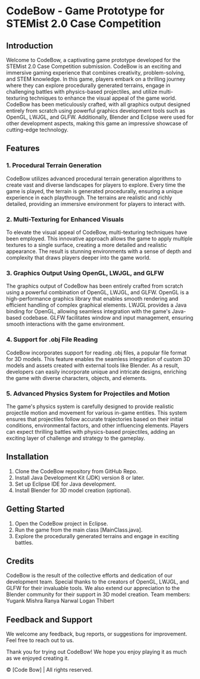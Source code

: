 # CodeBow - Game Prototype for STEMist 2.0 Case Competition

## Introduction
Welcome to CodeBow, a captivating game prototype developed for the STEMist 2.0 Case Competition submission. CodeBow is an exciting and immersive gaming experience that combines creativity, problem-solving, and STEM knowledge. In this game, players embark on a thrilling journey where they can explore procedurally generated terrains, engage in challenging battles with physics-based projectiles, and utilize multi-texturing techniques to enhance the visual appeal of the game world. CodeBow has been meticulously crafted, with all graphics output designed entirely from scratch using powerful graphics development tools such as OpenGL, LWJGL, and GLFW. Additionally, Blender and Eclipse were used for other development aspects, making this game an impressive showcase of cutting-edge technology.

## Features
### 1. Procedural Terrain Generation
CodeBow utilizes advanced procedural terrain generation algorithms to create vast and diverse landscapes for players to explore. Every time the game is played, the terrain is generated procedurally, ensuring a unique experience in each playthrough. The terrains are realistic and richly detailed, providing an immersive environment for players to interact with.

### 2. Multi-Texturing for Enhanced Visuals
To elevate the visual appeal of CodeBow, multi-texturing techniques have been employed. This innovative approach allows the game to apply multiple textures to a single surface, creating a more detailed and realistic appearance. The result is stunning environments with a sense of depth and complexity that draws players deeper into the game world.

### 3. Graphics Output Using OpenGL, LWJGL, and GLFW
The graphics output of CodeBow has been entirely crafted from scratch using a powerful combination of OpenGL, LWJGL, and GLFW. OpenGL is a high-performance graphics library that enables smooth rendering and efficient handling of complex graphical elements. LWJGL provides a Java binding for OpenGL, allowing seamless integration with the game's Java-based codebase. GLFW facilitates window and input management, ensuring smooth interactions with the game environment.

### 4. Support for .obj File Reading
CodeBow incorporates support for reading .obj files, a popular file format for 3D models. This feature enables the seamless integration of custom 3D models and assets created with external tools like Blender. As a result, developers can easily incorporate unique and intricate designs, enriching the game with diverse characters, objects, and elements.

### 5. Advanced Physics System for Projectiles and Motion
The game's physics system is carefully designed to provide realistic projectile motion and movement for various in-game entities. This system ensures that projectiles follow accurate trajectories based on their initial conditions, environmental factors, and other influencing elements. Players can expect thrilling battles with physics-based projectiles, adding an exciting layer of challenge and strategy to the gameplay.

## Installation
1. Clone the CodeBow repository from GitHub Repo.
2. Install Java Development Kit (JDK) version 8 or later.
3. Set up Eclipse IDE for Java development.
4. Install Blender for 3D model creation (optional).

## Getting Started
1. Open the CodeBow project in Eclipse.
2. Run the game from the main class [MainClass.java].
3. Explore the procedurally generated terrains and engage in exciting battles.

## Credits
CodeBow is the result of the collective efforts and dedication of our development team. Special thanks to the creators of OpenGL, LWJGL, and GLFW for their invaluable tools. We also extend our appreciation to the Blender community for their support in 3D model creation.
Team members:
Yugank Mishra
Ranya Narwal
Logan Thibert

## Feedback and Support
We welcome any feedback, bug reports, or suggestions for improvement. Feel free to reach out to us.

Thank you for trying out CodeBow! We hope you enjoy playing it as much as we enjoyed creating it.

© [Code Bow] | All rights reserved.
